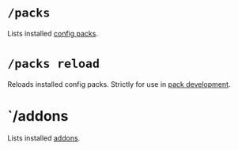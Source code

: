 # `/packs`

Lists installed [config packs](./Config-Packs).

# `/packs reload`

Reloads installed config packs. Strictly for use in [pack development](./Config-Development-Introduction).

# `/addons

Lists installed [addons](./Community-Addons).
